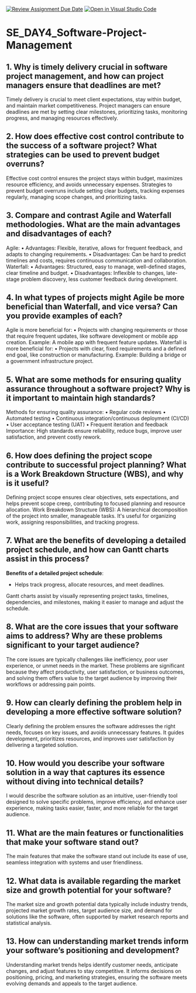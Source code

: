 [![Review Assignment Due Date](https://classroom.github.com/assets/deadline-readme-button-22041afd0340ce965d47ae6ef1cefeee28c7c493a6346c4f15d667ab976d596c.svg)](https://classroom.github.com/a/9pw6JKcu)
[![Open in Visual Studio Code](https://classroom.github.com/assets/open-in-vscode-2e0aaae1b6195c2367325f4f02e2d04e9abb55f0b24a779b69b11b9e10269abc.svg)](https://classroom.github.com/online_ide?assignment_repo_id=18444867&assignment_repo_type=AssignmentRepo)
# SE_DAY4_Software-Project-Management
## 1. Why is timely delivery crucial in software project management, and how can project managers ensure that deadlines are met?
Timely delivery is crucial to meet client expectations, stay within budget, and maintain market competitiveness. Project managers can ensure deadlines are met by setting clear milestones, prioritizing tasks, monitoring progress, and managing resources effectively.
## 2. How does effective cost control contribute to the success of a software project? What strategies can be used to prevent budget overruns?
Effective cost control ensures the project stays within budget, maximizes resource efficiency, and avoids unnecessary expenses. Strategies to prevent budget overruns include setting clear budgets, tracking expenses regularly, managing scope changes, and prioritizing tasks.
## 3. Compare and contrast Agile and Waterfall methodologies. What are the main advantages and disadvantages of each?
Agile:
•	Advantages: Flexible, iterative, allows for frequent feedback, and adapts to changing requirements.
•	Disadvantages: Can be hard to predict timelines and costs, requires continuous communication and collaboration.
Waterfall:
•	Advantages: Structured, easy to manage, well-defined stages, clear timeline and budget.
•	Disadvantages: Inflexible to changes, late-stage problem discovery, less customer feedback during development.

## 4. In what types of projects might Agile be more beneficial than Waterfall, and vice versa? Can you provide examples of each?
Agile is more beneficial for:
•	Projects with changing requirements or those that require frequent updates, like software development or mobile app creation. Example: A mobile app with frequent feature updates.
Waterfall is more beneficial for:
•	Projects with clear, fixed requirements and a defined end goal, like construction or manufacturing. Example: Building a bridge or a government infrastructure project.

## 5. What are some methods for ensuring quality assurance throughout a software project? Why is it important to maintain high standards?
Methods for ensuring quality assurance:
•	Regular code reviews
•	Automated testing
•	Continuous integration/continuous deployment (CI/CD)
•	User acceptance testing (UAT)
•	Frequent iteration and feedback
Importance: High standards ensure reliability, reduce bugs, improve user satisfaction, and prevent costly rework.

## 6. How does defining the project scope contribute to successful project planning? What is a Work Breakdown Structure (WBS), and why is it useful?
Defining project scope ensures clear objectives, sets expectations, and helps prevent scope creep, contributing to focused planning and resource allocation.
Work Breakdown Structure (WBS): A hierarchical decomposition of the project into smaller, manageable tasks. It's useful for organizing work, assigning responsibilities, and tracking progress.
## 7. What are the benefits of developing a detailed project schedule, and how can Gantt charts assist in this process?
**Benefits of a detailed project schedule**:
- Helps track progress, allocate resources, and meet deadlines.

Gantt charts assist by visually representing project tasks, timelines, dependencies, and milestones, making it easier to manage and adjust the schedule.
## 8. What are the core issues that your software aims to address? Why are these problems significant to your target audience?
The core issues are typically challenges like inefficiency, poor user experience, or unmet needs in the market. These problems are significant because they affect productivity, user satisfaction, or business outcomes, and solving them offers value to the target audience by improving their workflows or addressing pain points.
## 9. How can clearly defining the problem help in developing a more effective software solution?
Clearly defining the problem ensures the software addresses the right needs, focuses on key issues, and avoids unnecessary features. It guides development, prioritizes resources, and improves user satisfaction by delivering a targeted solution.
## 10. How would you describe your software solution in a way that captures its essence without diving into technical details?
I would describe the software solution as an intuitive, user-friendly tool designed to solve specific problems, improve efficiency, and enhance user experience, making tasks easier, faster, and more reliable for the target audience.
## 11. What are the main features or functionalities that make your software stand out?
The main features that make the software stand out include its ease of use, seamless integration with systems and user friendliness. 
## 12. What data is available regarding the market size and growth potential for your software?
The market size and growth potential data typically include industry trends, projected market growth rates, target audience size, and demand for solutions like the software, often supported by market research reports and statistical analysis.
## 13. How can understanding market trends inform your software’s positioning and development?
Understanding market trends helps identify customer needs, anticipate changes, and adjust features to stay competitive. It informs decisions on positioning, pricing, and marketing strategies, ensuring the software meets evolving demands and appeals to the target audience.

